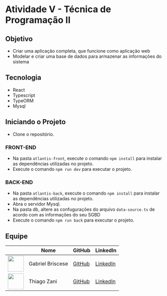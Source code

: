 # Atividade V - Técnica de Programação II

## Objetivo

- Criar uma aplicação completa, que funcione como aplicação web
- Modelar e criar uma base de dados para armazenar as informações do sistema

## Tecnologia

- React
- Typescript
- TypeORM
- Mysql

## Iniciando o Projeto

- Clone o repositório.

### FRONT-END
- Na pasta `atlantis-front`, execute o comando `npm install` para instalar as dependências utilizadas no projeto.
- Execute o comando `npm run dev` para executar o projeto.

### BACK-END
- Na pasta `atlantis-back`, execute o comando `npm install` para instalar as dependências utilizadas no projeto.
- Abra o servidor Mysql.
- Na pasta db, altere as confugurações do arquivo `data-source.ts` de acordo com as informações do seu SGBD
- Execute o comando `npm run back` para executar o projeto.

## Equipe

|     | Nome                | GitHub                                                                                                               | LinkedIn                                                                                                                             |
| --- | ------------------- | -------------------------------------------------------------------------------------------------------------------- | ------------------------------------------------------------------------------------------------------------------------------------ |
| <img src="https://avatars.githubusercontent.com/u/83350007?v=4" width="50px"> | Gabriel Briscese     | [GitHub](https://github.com/Briscese)                                                                                | [LinkedIn](https://www.linkedin.com/in/gabriel-brosig-briscese-344a5587/)                                                            |
| <img src="https://avatars.githubusercontent.com/u/111464795?v=4" width="50px"> | Thiago Zani          | [GitHub](https://github.com/zani19)                                                                                  | [LinkedIn](https://www.linkedin.com/in/thiago-zani-1b8503249/)                                                                       |


